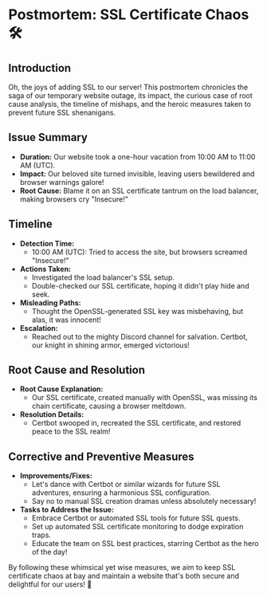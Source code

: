 # Postmortem: SSL Certificate Chaos 🛠️

## Introduction

Oh, the joys of adding SSL to our server! This postmortem chronicles the saga of our temporary website outage, its impact, the curious case of root cause analysis, the timeline of mishaps, and the heroic measures taken to prevent future SSL shenanigans.

## Issue Summary

- **Duration:** Our website took a one-hour vacation from 10:00 AM to 11:00 AM (UTC).
- **Impact:** Our beloved site turned invisible, leaving users bewildered and browser warnings galore!
- **Root Cause:** Blame it on an SSL certificate tantrum on the load balancer, making browsers cry "Insecure!"

## Timeline

- **Detection Time:** 
  - 10:00 AM (UTC): Tried to access the site, but browsers screamed "Insecure!"
- **Actions Taken:**
  - Investigated the load balancer's SSL setup.
  - Double-checked our SSL certificate, hoping it didn't play hide and seek.
- **Misleading Paths:**
  - Thought the OpenSSL-generated SSL key was misbehaving, but alas, it was innocent!
- **Escalation:**
  - Reached out to the mighty Discord channel for salvation. Certbot, our knight in shining armor, emerged victorious!

## Root Cause and Resolution

- **Root Cause Explanation:**
  - Our SSL certificate, created manually with OpenSSL, was missing its chain certificate, causing a browser meltdown.
- **Resolution Details:**
  - Certbot swooped in, recreated the SSL certificate, and restored peace to the SSL realm!

## Corrective and Preventive Measures

- **Improvements/Fixes:**
  - Let's dance with Certbot or similar wizards for future SSL adventures, ensuring a harmonious SSL configuration.
  - Say no to manual SSL creation dramas unless absolutely necessary!
- **Tasks to Address the Issue:**
  - Embrace Certbot or automated SSL tools for future SSL quests.
  - Set up automated SSL certificate monitoring to dodge expiration traps.
  - Educate the team on SSL best practices, starring Certbot as the hero of the day!

By following these whimsical yet wise measures, we aim to keep SSL certificate chaos at bay and maintain a website that's both secure and delightful for our users! 🚀

